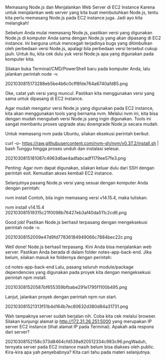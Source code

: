 Memasang Node.js dan Menjalankan Web Server di EC2 Instance
Karena untuk menjalankan web server yang kita buat membutuhkan Node.js, tentu kita perlu memasang Node.js pada EC2 instance juga. Jadi ayo kita melangkah!

Sebelum Anda mulai memasang Node.js, pastikan versi yang digunakan Node.js di komputer Anda sama dengan Node.js yang akan dipasang di EC2 instance. Ini berguna untuk mencegah terjadinya bugs yang ditimbulkan oleh perbedaan versi Node.js, apalagi bila perbedaan versi tersebut cukup jauh. Untuk itu, kita cek dulu yuk versi Node.js apa yang digunakan pada komputer kita.

Silakan buka Terminal/CMD/PowerShell baru pada komputer Anda, lalu jalankan perintah node -v.

2021030815173288eb5be4b6c0cff8fde764a6740afd85.png

Oke, catat yah versi yang muncul. Pastikan kita menggunakan versi yang sama untuk dipasang di EC2 instance.

Agar mudah mengatur versi Node.js yang digunakan pada EC2 instance, kita akan menggunakan tools yang bernama nvm. Melalui nvm ini, kita bisa dengan mudah mengubah versi Node.js yang ingin digunakan. Tools ini sangat membantu proses upgrade atau downgrade Node.js secara mudah.

Untuk memasang nvm pada Ubuntu, silakan eksekusi perintah berikut:

curl -o- https://raw.githubusercontent.com/nvm-sh/nvm/v0.37.2/install.sh | bash
Tunggu hingga proses unduh dan instalasi selesai.

2021030815181087c4963d6ae4adfabcadf1179ee57fe3.png

Penting: Agar nvm dapat digunakan, silakan keluar dulu dari SSH dengan perintah exit. Kemudian akses kembali EC2 instance.

Selanjutnya pasang Node.js versi yang sesuai dengan komputer Anda dengan perintah:

nvm install <versi nodejs>
Contoh, bila ingin memasang versi v14.15.4, maka tuliskan:

nvm install v14.15.4
202103081519315c21f0098b76427eb3af40da511c2cd6.png

Good job! Pastikan Node.js berhasil terpasang dengan mengeksekusi perintah node -v.

20210308152009e47d9fd77836184949066c7884bec22c.png

Well done! Node.js berhasil terpasang. Kini Anda bisa menjalankan web server. Pastikan Anda berada di dalam folder notes-app-back-end. Jika belum, silakan masuk ke foldernya dengan perintah:

cd notes-app-back-end
Lalu, pasang seluruh module/package dependencies yang digunakan pada proyek kita dengan mengeksekusi perintah npm install.

202103081520587bf655359bfbabe291e1795f1100b495.png

Lanjut, jalankan proyek dengan perintah npm run start.

202103081521313f51b4d164b7ec80632d380d84a31731.png

Wah tampaknya server sudah berjalan nih. Coba kita cek melalui browser. Silakan kunjungi alamat ip http://172.31.26.251:5000 yang merupakan IP server EC2 instance (lihat alamat IP pada Terminal). Apakah ada respons dari server?

20210308152158c373d8464cfd539a920512334c983c96.pngWaduh, ternyata server pada EC2 instance masih belum bisa diakses oleh public. Kira-kira apa yah penyebabnya? Kita cari tahu pada materi selanjutnya.